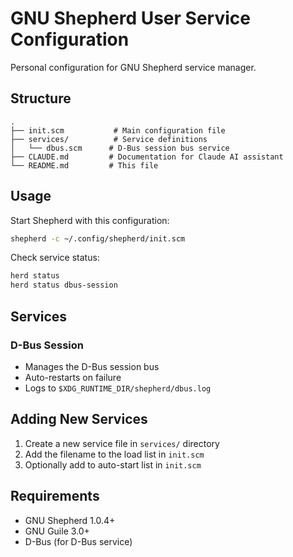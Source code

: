 # GNU Shepherd User Service Configuration

Personal configuration for GNU Shepherd service manager.

## Structure

```
.
├── init.scm           # Main configuration file
├── services/          # Service definitions
│   └── dbus.scm      # D-Bus session bus service
├── CLAUDE.md         # Documentation for Claude AI assistant
└── README.md         # This file
```

## Usage

Start Shepherd with this configuration:

```bash
shepherd -c ~/.config/shepherd/init.scm
```

Check service status:

```bash
herd status
herd status dbus-session
```

## Services

### D-Bus Session
- Manages the D-Bus session bus
- Auto-restarts on failure
- Logs to `$XDG_RUNTIME_DIR/shepherd/dbus.log`

## Adding New Services

1. Create a new service file in `services/` directory
2. Add the filename to the load list in `init.scm`
3. Optionally add to auto-start list in `init.scm`

## Requirements

- GNU Shepherd 1.0.4+
- GNU Guile 3.0+
- D-Bus (for D-Bus service)